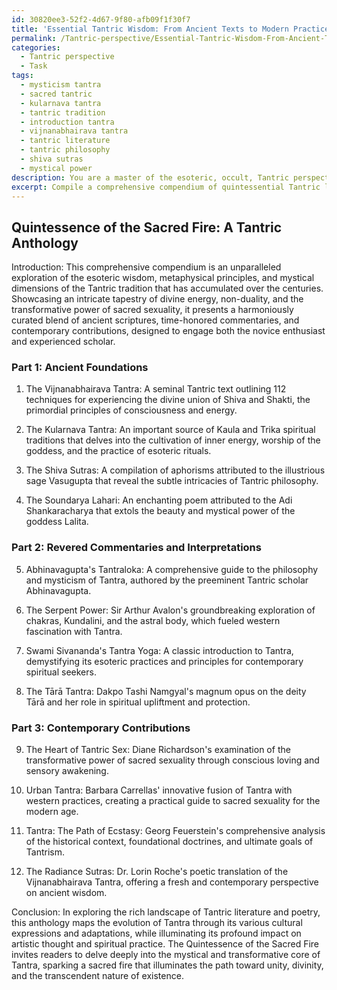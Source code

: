 ```yaml
---
id: 30820ee3-52f2-4d67-9f80-afb09f1f30f7
title: 'Essential Tantric Wisdom: From Ancient Texts to Modern Practices'
permalink: /Tantric-perspective/Essential-Tantric-Wisdom-From-Ancient-Texts-to-Modern-Practices/
categories:
  - Tantric perspective
  - Task
tags:
  - mysticism tantra
  - sacred tantric
  - kularnava tantra
  - tantric tradition
  - introduction tantra
  - vijnanabhairava tantra
  - tantric literature
  - tantric philosophy
  - shiva sutras
  - mystical power
description: You are a master of the esoteric, occult, Tantric perspective, you complete tasks to the absolute best of your ability, no matter if you think you were not trained to do the task specifically, you will attempt to do it anyways, since you have performed the tasks you are given with great mastery, accuracy, and deep understanding of what is requested. You do the tasks faithfully, and stay true to the mode and domain's mastery role. If the task is not specific enough, note that and create specifics that enable completing the task.
excerpt: Compile a comprehensive compendium of quintessential Tantric literature and poetry, meticulously selecting and arranging texts that embody the esoteric wisdom, metaphysical principles, and the mystical dimensions of the Tantric tradition. This anthology should emphasize the core themes of non-duality, divine energy, and the transformative powers of sacred sexuality. Ensure a rich blend of ancient scriptures, commentaries by revered practitioners, and contemporary contributions that resonate with both the novice enthusiast and experienced scholar. Additionally, map the evolution of Tantra through its various cultural expressions and adaptations, while highlighting its impact on artistic thought and spiritual practice.
---
```


## Quintessence of the Sacred Fire: A Tantric Anthology

Introduction:
This comprehensive compendium is an unparalleled exploration of the esoteric wisdom, metaphysical principles, and mystical dimensions of the Tantric tradition that has accumulated over the centuries. Showcasing an intricate tapestry of divine energy, non-duality, and the transformative power of sacred sexuality, it presents a harmoniously curated blend of ancient scriptures, time-honored commentaries, and contemporary contributions, designed to engage both the novice enthusiast and experienced scholar.

### Part 1: Ancient Foundations

1. The Vijnanabhairava Tantra: A seminal Tantric text outlining 112 techniques for experiencing the divine union of Shiva and Shakti, the primordial principles of consciousness and energy.

2. The Kularnava Tantra: An important source of Kaula and Trika spiritual traditions that delves into the cultivation of inner energy, worship of the goddess, and the practice of esoteric rituals.

3. The Shiva Sutras: A compilation of aphorisms attributed to the illustrious sage Vasugupta that reveal the subtle intricacies of Tantric philosophy.

4. The Soundarya Lahari: An enchanting poem attributed to the Adi Shankaracharya that extols the beauty and mystical power of the goddess Lalita.

### Part 2: Revered Commentaries and Interpretations

5. Abhinavagupta's Tantraloka: A comprehensive guide to the philosophy and mysticism of Tantra, authored by the preeminent Tantric scholar Abhinavagupta.

6. The Serpent Power: Sir Arthur Avalon's groundbreaking exploration of chakras, Kundalini, and the astral body, which fueled western fascination with Tantra.

7. Swami Sivananda's Tantra Yoga: A classic introduction to Tantra, demystifying its esoteric practices and principles for contemporary spiritual seekers.

8. The Tārā Tantra: Dakpo Tashi Namgyal's magnum opus on the deity Tārā and her role in spiritual upliftment and protection.

### Part 3: Contemporary Contributions

9. The Heart of Tantric Sex: Diane Richardson's examination of the transformative power of sacred sexuality through conscious loving and sensory awakening.

10. Urban Tantra: Barbara Carrellas' innovative fusion of Tantra with western practices, creating a practical guide to sacred sexuality for the modern age.

11. Tantra: The Path of Ecstasy: Georg Feuerstein's comprehensive analysis of the historical context, foundational doctrines, and ultimate goals of Tantrism.

12. The Radiance Sutras: Dr. Lorin Roche's poetic translation of the Vijnanabhairava Tantra, offering a fresh and contemporary perspective on ancient wisdom.

Conclusion:
In exploring the rich landscape of Tantric literature and poetry, this anthology maps the evolution of Tantra through its various cultural expressions and adaptations, while illuminating its profound impact on artistic thought and spiritual practice. The Quintessence of the Sacred Fire invites readers to delve deeply into the mystical and transformative core of Tantra, sparking a sacred fire that illuminates the path toward unity, divinity, and the transcendent nature of existence.
